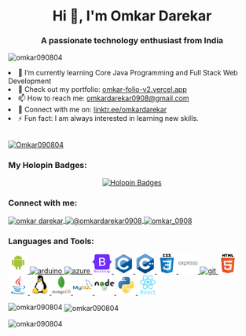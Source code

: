 <h1 align="center">Hi 👋, I'm Omkar Darekar</h1>
<h3 align="center">A passionate technology enthusiast from India</h3>
<p align="left">
  <img src="https://komarev.com/ghpvc/?username=omkar090804&label=Profile%20views&color=0e75b6&style=flat" alt="omkar090804" />
</p>

<li>🌱 I’m currently learning Core Java Programming and Full Stack Web Development </li>
<li>🚀 Check out my portfolio: <a href="https://omkar-folio-v2.vercel.app" target="_blank">omkar-folio-v2.vercel.app</a></li>
<li>📫 How to reach me: <a href="mailto:omkardarekar0908@gmail.com">omkardarekar0908@gmail.com</a></li>
<li>🔗 Connect with me on: <a href="https://linktr.ee/omkardarekar">linktr.ee/omkardarekar</a></li>
<li>⚡ Fun fact: I am always interested in learning new skills.</li>
<br>
<p align="left">
  <a href="https://github.com/ryo-ma/github-profile-trophy"><img src="https://github-profile-trophy.vercel.app/?username=Omkar090804" alt="Omkar090804" /></a>
</p>

<h3 align="left">My Holopin Badges:</h3>
<p align="center">
  <a href="https://holopin.io/@omkar090804">
    <img src="https://holopin.me/omkar090804" alt="Holopin Badges" />
  </a>
</p>

<h3>Connect with me:</h3>
<p>
  <a href="https://linkedin.com/in/omkar darekar" target="blank">
    <img align="center" src="https://raw.githubusercontent.com/rahuldkjain/github-profile-readme-generator/master/src/images/icons/Social/linked-in-alt.svg" alt="omkar darekar" height="30" width="40" />
  </a>
  <a href="https://www.hackerrank.com/@omkardarekar0908" target="blank">
    <img align="center" src="https://raw.githubusercontent.com/rahuldkjain/github-profile-readme-generator/master/src/images/icons/Social/hackerrank.svg" alt="@omkardarekar0908" height="30" width="40" />
  </a>
  <a href="https://www.leetcode.com/omkar_0908" target="blank">
    <img align="center" src="https://raw.githubusercontent.com/rahuldkjain/github-profile-readme-generator/master/src/images/icons/Social/leet-code.svg" alt="omkar_0908" height="30" width="40" />
  </a>
</p>

<h3 align="left">Languages and Tools:</h3>
<p align="left">
  <a href="https://developer.android.com" target="_blank" rel="noreferrer">
    <img src="https://raw.githubusercontent.com/devicons/devicon/master/icons/android/android-original-wordmark.svg" alt="android" width="40" height="40"/>
  </a>
  <a href="https://www.arduino.cc/" target="_blank" rel="noreferrer">
    <img src="https://cdn.worldvectorlogo.com/logos/arduino-1.svg" alt="arduino" width="40" height="40"/>
  </a>
  <a href="https://azure.microsoft.com/en-in/" target="_blank" rel="noreferrer">
    <img src="https://www.vectorlogo.zone/logos/microsoft_azure/microsoft_azure-icon.svg" alt="azure" width="40" height="40"/>
  </a>
  <a href="https://getbootstrap.com" target="_blank" rel="noreferrer">
    <img src="https://raw.githubusercontent.com/devicons/devicon/master/icons/bootstrap/bootstrap-plain-wordmark.svg" alt="bootstrap" width="40" height="40"/>
  </a>
  <a href="https://www.cprogramming.com/" target="_blank" rel="noreferrer">
    <img src="https://raw.githubusercontent.com/devicons/devicon/master/icons/c/c-original.svg" alt="c" width="40" height="40"/>
  </a>
  <a href="https://www.w3schools.com/cpp/" target="_blank" rel="noreferrer">
    <img src="https://raw.githubusercontent.com/devicons/devicon/master/icons/cplusplus/cplusplus-original.svg" alt="cplusplus" width="40" height="40"/>
  </a>
  <a href="https://www.w3schools.com/css/" target="_blank" rel="noreferrer">
    <img src="https://raw.githubusercontent.com/devicons/devicon/master/icons/css3/css3-original-wordmark.svg" alt="css3" width="40" height="40"/>
  </a>
  <a href="https://expressjs.com" target="_blank" rel="noreferrer">
    <img src="https://raw.githubusercontent.com/devicons/devicon/master/icons/express/express-original-wordmark.svg" alt="express" width="40" height="40"/>
  </a>
  <a href="https://git-scm.com/" target="_blank" rel="noreferrer">
    <img src="https://www.vectorlogo.zone/logos/git-scm/git-scm-icon.svg" alt="git" width="40" height="40"/>
  </a>
  <a href="https://www.w3.org/html/" target="_blank" rel="noreferrer">
    <img src="https://raw.githubusercontent.com/devicons/devicon/master/icons/html5/html5-original-wordmark.svg" alt="html5" width="40" height="40"/>
  </a>
  <a href="https://www.java.com" target="_blank" rel="noreferrer">
    <img src="https://raw.githubusercontent.com/devicons/devicon/master/icons/java/java-original.svg" alt="java" width="40" height="40"/>
  </a>
  <a href="https://www.linux.org/" target="_blank" rel="noreferrer">
    <img src="https://raw.githubusercontent.com/devicons/devicon/master/icons/linux/linux-original.svg" alt="linux" width="40" height="40"/>
  </a>
  <a href="https://www.mongodb.com/" target="_blank" rel="noreferrer">
    <img src="https://raw.githubusercontent.com/devicons/devicon/master/icons/mongodb/mongodb-original-wordmark.svg" alt="mongodb" width="40" height="40"/>
  </a>
  <a href="https://www.mysql.com/" target="_blank" rel="noreferrer">
    <img src="https://raw.githubusercontent.com/devicons/devicon/master/icons/mysql/mysql-original-wordmark.svg" alt="mysql" width="40" height="40"/>
  </a>
  <a href="https://nodejs.org" target="_blank" rel="noreferrer">
    <img src="https://raw.githubusercontent.com/devicons/devicon/master/icons/nodejs/nodejs-original-wordmark.svg" alt="nodejs" width="40" height="40"/>
  </a>
  <a href="https://www.python.org" target="_blank" rel="noreferrer">
    <img src="https://raw.githubusercontent.com/devicons/devicon/master/icons/python/python-original.svg" alt="python" width="40" height="40"/>
  </a>
  <a href="https://reactjs.org/" target="_blank" rel="noreferrer">
    <img src="https://raw.githubusercontent.com/devicons/devicon/master/icons/react/react-original-wordmark.svg" alt="react" width="40" height="40"/>
  </a>
</p>

<p><img align="left" src="https://github-readme-stats.vercel.app/api/top-langs?username=omkar090804&show_icons=true&locale=en&layout=compact&langs_count=10" alt="omkar090804" /></p>
<p>&nbsp;<img align="center" src="https://github-readme-stats.vercel.app/api?username=omkar090804&show_icons=true&locale=en" alt="omkar090804" /></p>
<p><img align="center" src="https://github-readme-streak-stats.herokuapp.com/?user=omkar090804&" alt="omkar090804" /></p>
